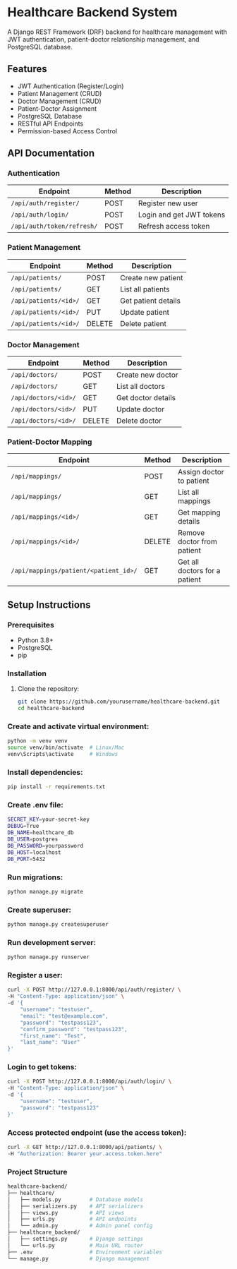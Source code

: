 # Healthcare Backend System

A Django REST Framework (DRF) backend for healthcare management with JWT authentication, patient-doctor relationship management, and PostgreSQL database.

## Features

-  JWT Authentication (Register/Login)
-  Patient Management (CRUD)
-  Doctor Management (CRUD)
-  Patient-Doctor Assignment
-  PostgreSQL Database
-  RESTful API Endpoints
-  Permission-based Access Control

## API Documentation

### Authentication

| Endpoint                | Method | Description                     |
|-------------------------|--------|---------------------------------|
| `/api/auth/register/`   | POST   | Register new user               |
| `/api/auth/login/`      | POST   | Login and get JWT tokens        |
| `/api/auth/token/refresh/` | POST | Refresh access token          |

### Patient Management

| Endpoint                | Method | Description                     |
|-------------------------|--------|---------------------------------|
| `/api/patients/`        | POST   | Create new patient              |
| `/api/patients/`        | GET    | List all patients               |
| `/api/patients/<id>/`   | GET    | Get patient details             |
| `/api/patients/<id>/`   | PUT    | Update patient                  |
| `/api/patients/<id>/`   | DELETE | Delete patient                  |

### Doctor Management

| Endpoint                | Method | Description                     |
|-------------------------|--------|---------------------------------|
| `/api/doctors/`         | POST   | Create new doctor               |
| `/api/doctors/`         | GET    | List all doctors                |
| `/api/doctors/<id>/`    | GET    | Get doctor details              |
| `/api/doctors/<id>/`    | PUT    | Update doctor                   |
| `/api/doctors/<id>/`    | DELETE | Delete doctor                   |

### Patient-Doctor Mapping

| Endpoint                          | Method | Description                     |
|-----------------------------------|--------|---------------------------------|
| `/api/mappings/`                  | POST   | Assign doctor to patient        |
| `/api/mappings/`                  | GET    | List all mappings               |
| `/api/mappings/<id>/`             | GET    | Get mapping details             |
| `/api/mappings/<id>/`             | DELETE | Remove doctor from patient      |
| `/api/mappings/patient/<patient_id>/` | GET | Get all doctors for a patient |

## Setup Instructions

### Prerequisites
- Python 3.8+
- PostgreSQL
- pip

### Installation

1. Clone the repository:
   ```bash
   git clone https://github.com/yourusername/healthcare-backend.git
   cd healthcare-backend
   ```

### Create and activate virtual environment:

```bash
python -m venv venv
source venv/bin/activate  # Linux/Mac
venv\Scripts\activate     # Windows
```

### Install dependencies:

```bash
pip install -r requirements.txt
```

### Create .env file:

```bash
SECRET_KEY=your-secret-key
DEBUG=True
DB_NAME=healthcare_db
DB_USER=postgres
DB_PASSWORD=yourpassword
DB_HOST=localhost
DB_PORT=5432
```

### Run migrations:

```bash
python manage.py migrate
```

### Create superuser:

```bash
python manage.py createsuperuser
```

### Run development server:

```bash
python manage.py runserver
```

### Register a user:

```bash
curl -X POST http://127.0.0.1:8000/api/auth/register/ \
-H "Content-Type: application/json" \
-d '{
    "username": "testuser",
    "email": "test@example.com",
    "password": "testpass123",
    "confirm_password": "testpass123",
    "first_name": "Test",
    "last_name": "User"
}'
```

### Login to get tokens:

```bash
curl -X POST http://127.0.0.1:8000/api/auth/login/ \
-H "Content-Type: application/json" \
-d '{
    "username": "testuser",
    "password": "testpass123"
}'
```

### Access protected endpoint (use the access token):

```bash
curl -X GET http://127.0.0.1:8000/api/patients/ \
-H "Authorization: Bearer your.access.token.here"
```

### Project Structure

```bash
healthcare-backend/
├── healthcare/
│   ├── models.py         # Database models
│   ├── serializers.py    # API serializers
│   ├── views.py          # API views
│   ├── urls.py           # API endpoints
│   └── admin.py          # Admin panel config
├── healthcare_backend/
│   ├── settings.py       # Django settings
│   └── urls.py           # Main URL router
├── .env                  # Environment variables
└── manage.py             # Django management
```
